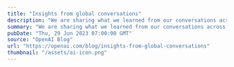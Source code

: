 ```yaml
---
title: "Insights from global conversations"
description: "We are sharing what we learned from our conversations across 22 countries, and how we will be incorporating those insights moving forward."
summary: "We are sharing what we learned from our conversations across 22 countries, and how we will be incorporating those insights moving forward."
pubDate: "Thu, 29 Jun 2023 07:00:00 GMT"
source: "OpenAI Blog"
url: "https://openai.com/blog/insights-from-global-conversations"
thumbnail: "/assets/ai-icon.png"
---
```


